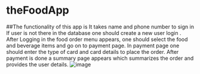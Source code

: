 # theFoodApp

##The functionality of this app is
It takes name and phone number to sign in
If user is not there in the database one should create a new user login .
After Logging in the food order menu appears, one should select the food and beverage items and go on to payment page.
In payment page one should enter the type of card and card details to place the order.
After payment is done a summary page appears which summarizes the order and provides the user details.
![image](https://user-images.githubusercontent.com/46237133/173917647-92f16f14-b630-46f4-8682-a57b05f565b6.png)
##
